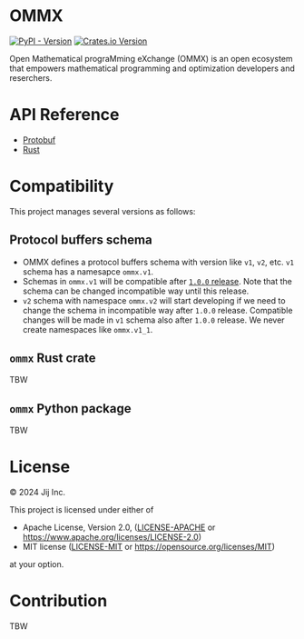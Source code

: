 # OMMX
[![PyPI - Version](https://img.shields.io/pypi/v/ommx)](https://pypi.org/project/ommx/)
[![Crates.io Version](https://img.shields.io/crates/v/ommx)](https://crates.io/crates/ommx)

Open Mathematical prograMming eXchange (OMMX) is an open ecosystem that empowers mathematical programming and optimization developers and reserchers.

# API Reference

- [Protobuf](https://jij-inc.github.io/ommx/protobuf.html)
- [Rust](https://jij-inc.github.io/ommx/rust/ommx/index.html)

# Compatibility

This project manages several versions as follows:

## Protocol buffers schema

- OMMX defines a protocol buffers schema with version like `v1`, `v2`, etc. `v1` schema has a namesapce `ommx.v1`.
- Schemas in `ommx.v1` will be compatible after [`1.0.0` release](https://github.com/Jij-Inc/ommx/milestone/3). Note that the schema can be changed incompatible way until this release.
- `v2` schema with namespace `ommx.v2` will start developing if we need to change the schema in incompatible way after `1.0.0` release. Compatible changes will be made in `v1` schema also after `1.0.0` release. We never create namespaces like `ommx.v1_1`.

## `ommx` Rust crate
TBW

## `ommx` Python package
TBW

# License
© 2024 Jij Inc.

This project is licensed under either of

- Apache License, Version 2.0, ([LICENSE-APACHE](LICENSE-APACHE) or <https://www.apache.org/licenses/LICENSE-2.0>)
- MIT license ([LICENSE-MIT](LICENSE-MIT) or <https://opensource.org/licenses/MIT>)

at your option.

# Contribution
TBW
